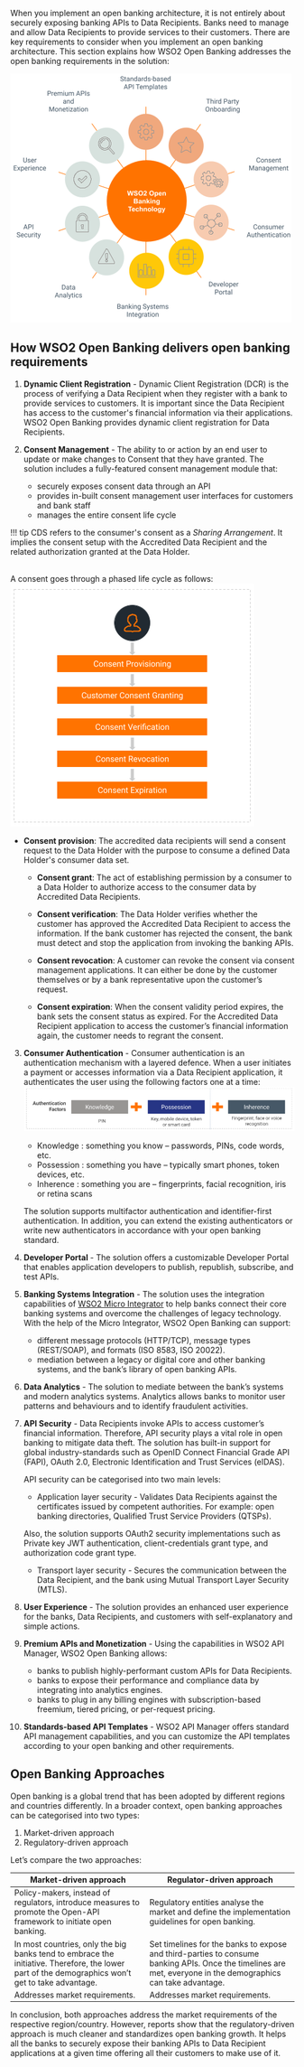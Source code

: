 When you implement an open banking architecture, it is not entirely about securely exposing banking APIs to 
Data Recipients. Banks need to manage and allow Data Recipients to provide services to their customers. There are key 
requirements to consider when you implement an open banking architecture. This section explains how WSO2 Open 
Banking addresses the open banking requirements in the solution:

![open banking requirements](../assets/img/get-started/open-banking-requirements/open-banking-requirements.png)

## How WSO2 Open Banking delivers open banking requirements

1. **Dynamic Client Registration** - Dynamic Client Registration (DCR) is the process of verifying a Data Recipient when they register 
with a bank to provide services to customers. It is important since the Data Recipient has access to the customer's 
financial information via their applications. WSO2 Open Banking provides dynamic client registration for Data Recipients.
 
2. **Consent Management** - The ability to or action by an end user to update or make changes to Consent that they have 
granted. The solution includes a fully-featured consent management module that:

    - securely exposes consent data through an API
    - provides in-built consent management user interfaces for customers and bank staff
    - manages the entire consent life cycle

!!! tip
    CDS refers to the consumer's consent as a *Sharing Arrangement*.  It implies the consent setup with the Accredited
    Data Recipient and the related authorization granted at the Data Holder.

   <br/>  A consent goes through a phased life cycle as follows: ![lifecycle of a consent](../assets/img/get-started/open-banking-requirements/consent-lifecycle.png)

 - **Consent provision**: The accredited data recipients will send a consent request to the Data Holder with the purpose
   to consume a defined Data Holder's consumer data set.

   - **Consent grant**: The act of establishing permission by a consumer to a Data Holder to authorize access to the 
     consumer data by Accredited Data Recipients.

   - **Consent verification**: The Data Holder verifies whether the customer has approved the Accredited Data Recipient 
     to access the information. If the bank customer has rejected the consent, the bank must detect and stop the 
     application from invoking the banking APIs.

   - **Consent revocation**: A customer can revoke the consent via consent management applications. It can either be 
       done by the customer themselves or by a bank representative upon the customer’s request.

   - **Consent expiration**: When the consent validity period expires, the bank sets the consent status as expired. 
      For the Accredited Data Recipient application to access the customer’s financial information again, the customer needs to 
      regrant the consent.

3. **Consumer Authentication** - Consumer authentication is an authentication mechanism with a layered defence. 
     When a user initiates a payment or accesses information via a Data Recipient application, it authenticates 
     the user using the following factors one at a time:
   ![authentication factors](../assets/img/get-started/open-banking-requirements/authentication-factors.png)
  
     - Knowledge    : something you know – passwords, PINs, code words, etc.
     - Possession	: something you have – typically smart phones, token devices, etc.
     - Inherence	: something you are – fingerprints, facial recognition, iris or retina scans

    The solution supports multifactor authentication and identifier-first authentication. In addition, you can extend 
    the existing authenticators or write new authenticators in accordance with your open banking standard.

5. **Developer Portal** - The solution offers a customizable Developer Portal that enables application developers to 
publish, republish, subscribe, and test APIs.
 
6. **Banking Systems Integration** - The solution uses the integration capabilities of [WSO2 Micro Integrator](https://apim.docs.wso2.com/en/latest/integrate/integration-overview/) 
to help banks connect their core banking systems and overcome the challenges of legacy technology. With the help of 
the Micro Integrator, WSO2 Open Banking can support:
     - different message protocols (HTTP/TCP), message types (REST/SOAP), and formats (ISO 8583, ISO 20022).
     - mediation between a legacy or digital core and other banking systems, and the bank’s library of open banking APIs.

7. **Data Analytics** - The solution to mediate between the bank’s systems and modern analytics systems. Analytics allows 
banks to monitor user patterns and behaviours and to identify fraudulent activities.

8. **API Security** - Data Recipients invoke APIs to access customer’s financial information. Therefore, API security plays 
a vital role in open banking to mitigate data theft. The solution has built-in support for global industry-standards 
such as OpenID Connect Financial Grade API (FAPI), OAuth 2.0, Electronic Identification and Trust Services (eIDAS).

     API security can be categorised into two main levels:

     - Application layer security -     Validates Data Recipients against the certificates issued by competent authorities. 
     For example: open banking directories, Qualified Trust Service Providers (QTSPs).
    
     Also, the solution supports OAuth2 security implementations such as Private key JWT authentication, 
     client-credentials grant type, and authorization code grant type.
    
     - Transport layer security - Secures the communication between the Data Recipient, and the bank using Mutual Transport 
     Layer Security (MTLS). 

9. **User Experience** - The solution provides an enhanced user experience for the banks, Data Recipients, and customers with 
self-explanatory and simple actions.

10. **Premium APIs and Monetization** - Using the capabilities in WSO2 API Manager, WSO2 Open Banking allows:
     - banks to publish highly-performant custom APIs for Data Recipients. 
     - banks to expose their performance and compliance data by integrating into analytics engines.
     - banks to plug in any billing engines with subscription-based freemium, tiered pricing, or per-request pricing.

11. **Standards-based API Templates** - WSO2 API Manager offers standard API management capabilities, and you can customize 
the API templates according to your open banking and other requirements.

## Open Banking Approaches

Open banking is a global trend that has been adopted by different regions and countries differently. In a broader 
context, open banking approaches can be categorised into two types:

 1. Market-driven approach
 2. Regulatory-driven approach

Let’s compare the two approaches:

| Market-driven approach    | Regulator-driven approach |
| ----------------------    | ------------------------- |  
| Policy-makers, instead of regulators, introduce measures to promote the Open-API framework to initiate open banking.    | Regulatory entities analyse the market and define the implementation guidelines for open banking. |  
| In most countries, only the big banks tend to embrace the initiative. Therefore, the lower part of the demographics won’t get to take advantage.       | Set timelines for the banks to expose and third-parties to consume banking APIs. Once the timelines are met, everyone in the demographics can take advantage.       |  
| Addresses market requirements. | Addresses market requirements.     | 

In conclusion, both approaches address the market requirements of the respective region/country. However, reports show 
that the regulatory-driven approach is much cleaner and standardizes open banking growth. It helps all the banks to 
securely expose their banking APIs to Data Recipient applications at a given time offering all their customers to make 
use of it.
